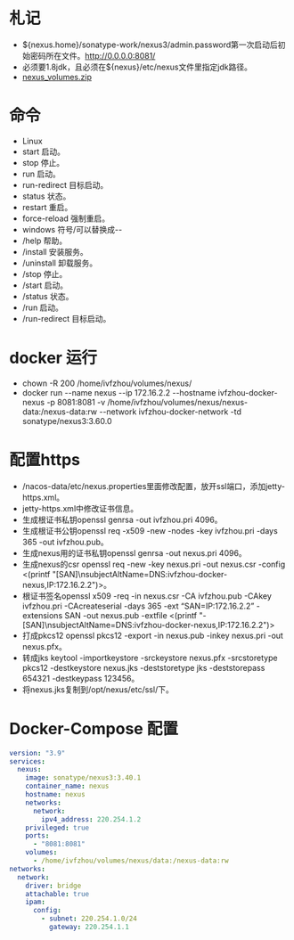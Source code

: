 # 札记

- ${nexus.home}/sonatype-work/nexus3/admin.password第一次启动后初始密码所在文件。http://0.0.0.0:8081/
- 必须要1.8jdk，且必须在${nexus}/etc/nexus文件里指定jdk路径。
- [nexus_volumes.zip](nexus_volumes.zip)

# 命令

- Linux
- start 启动。
- stop 停止。
- run 启动。
- run-redirect 目标启动。
- status 状态。
- restart 重启。
- force-reload 强制重启。
- windows 符号/可以替换成--
- /help 帮助。
- /install 安装服务。
- /uninstall 卸载服务。
- /stop 停止。
- /start 启动。
- /status 状态。
- /run 启动。
- /run-redirect 目标启动。

# docker 运行

- chown -R 200 /home/ivfzhou/volumes/nexus/
- docker run --name nexus --ip 172.16.2.2 --hostname ivfzhou-docker-nexus -p 8081:8081 -v /home/ivfzhou/volumes/nexus/nexus-data:/nexus-data:rw --network ivfzhou-docker-network -td sonatype/nexus3:3.60.0

# 配置https

- /nacos-data/etc/nexus.properties里面修改配置，放开ssl端口，添加jetty-https.xml。
- jetty-https.xml中修改证书信息。
- 生成根证书私钥openssl genrsa -out ivfzhou.pri 4096。
- 生成根证书公钥openssl req -x509 -new -nodes -key ivfzhou.pri -days 365 -out ivfzhou.pub。
- 生成nexus用的证书私钥openssl genrsa -out nexus.pri 4096。
- 生成nexus的csr openssl req -new -key nexus.pri -out nexus.csr -config <(printf "[SAN]\nsubjectAltName=DNS:ivfzhou-docker-nexus,IP:172.16.2.2")>。
- 根证书签名openssl x509 -req -in nexus.csr -CA ivfzhou.pub -CAkey ivfzhou.pri -CAcreateserial -days 365 -ext “SAN=IP:172.16.2.2” -extensions SAN -out nexus.pub -extfile <(printf "-[SAN]\nsubjectAltName=DNS:ivfzhou-docker-nexus,IP:172.16.2.2")>
- 打成pkcs12 openssl pkcs12 -export -in nexus.pub -inkey nexus.pri -out nexus.pfx。
- 转成jks keytool -importkeystore -srckeystore nexus.pfx -srcstoretype pkcs12 -destkeystore nexus.jks -deststoretype jks -deststorepass 654321 -destkeypass 123456。
- 将nexus.jks复制到/opt/nexus/etc/ssl/下。

# Docker-Compose 配置

```yaml
version: "3.9"
services:
  nexus:
    image: sonatype/nexus3:3.40.1
    container_name: nexus
    hostname: nexus
    networks:
      network:
        ipv4_address: 220.254.1.2
    privileged: true
    ports:
      - "8081:8081"
    volumes:
      - /home/ivfzhou/volumes/nexus/data:/nexus-data:rw
networks:
  network:
    driver: bridge
    attachable: true
    ipam:
      config:
        - subnet: 220.254.1.0/24
          gateway: 220.254.1.1
```
